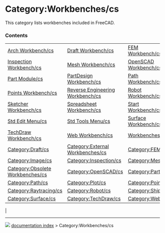 # Category:Workbenches/cs
This category lists workbenches included in FreeCAD.

### Contents

|     |     |     |
| --- | --- | --- |
| [Arch Workbench/cs](Arch_Workbench/cs.md) | [Draft Workbench/cs](Draft_Workbench/cs.md) | [FEM Workbench/cs](FEM_Workbench/cs.md) |
| [Inspection Workbench/cs](Inspection_Workbench/cs.md) | [Mesh Workbench/cs](Mesh_Workbench/cs.md) | [OpenSCAD Workbench/cs](OpenSCAD_Workbench/cs.md) |
| [Part Module/cs](Part_Module/cs.md) | [PartDesign Workbench/cs](PartDesign_Workbench/cs.md) | [Path Workbench/cs](Path_Workbench/cs.md) |
| [Points Workbench/cs](Points_Workbench/cs.md) | [Reverse Engineering Workbench/cs](Reverse_Engineering_Workbench/cs.md) | [Robot Workbench/cs](Robot_Workbench/cs.md) |
| [Sketcher Workbench/cs](Sketcher_Workbench/cs.md) | [Spreadsheet Workbench/cs](Spreadsheet_Workbench/cs.md) | [Start Workbench/cs](Start_Workbench/cs.md) |
| [Std Edit Menu/cs](Std_Edit_Menu/cs.md) | [Std Tools Menu/cs](Std_Tools_Menu/cs.md) | [Surface Workbench/cs](Surface_Workbench/cs.md) |
| [TechDraw Workbench/cs](TechDraw_Workbench/cs.md) | [Web Workbench/cs](Web_Workbench/cs.md) | [Workbenches/cs](Workbenches/cs.md) |
| [Category:Draft/cs](Category_Draft/cs.md) | [Category:External Workbenches/cs](Category_External_Workbenches/cs.md) | [Category:FEM/cs](Category_FEM/cs.md) |
| [Category:Image/cs](Category_Image/cs.md) | [Category:Inspection/cs](Category_Inspection/cs.md) | [Category:Mesh/cs](Category_Mesh/cs.md) |
| [Category:Obsolete Workbenches/cs](Category_Obsolete_Workbenches/cs.md) | [Category:OpenSCAD/cs](Category_OpenSCAD/cs.md) | [Category:Part/cs](Category_Part/cs.md) |
| [Category:Path/cs](Category_Path/cs.md) | [Category:Plot/cs](Category_Plot/cs.md) | [Category:Points/cs](Category_Points/cs.md) |
| [Category:Raytracing/cs](Category_Raytracing/cs.md) | [Category:Robot/cs](Category_Robot/cs.md) | [Category:Ship/cs](Category_Ship/cs.md) |
| [Category:Surface/cs](Category_Surface/cs.md) | [Category:TechDraw/cs](Category_TechDraw/cs.md) | [Category:Web/cs](Category_Web/cs.md) |
|



---
![](images/Button_right.svg) [documentation index](../README.md) > Category:Workbenches/cs
